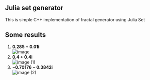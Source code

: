## Julia set generator
This is simple C++ implementation of fractal generator using Julia Set
## Some results
1)  **0.285 + 0.01i**\
![image](https://github.com/user-attachments/assets/db14c9ad-6805-4057-8716-a9bf9665fe7f)
2)  **0.4 + 0.4i**\
  ![image (1)](https://github.com/user-attachments/assets/89952a56-c24f-47cd-8b14-da6abf4f5753)
3)  **−0.70176 − 0.3842i**\
![image (2)](https://github.com/user-attachments/assets/be1773b3-8f5d-4b72-bccf-151feec1a760)
